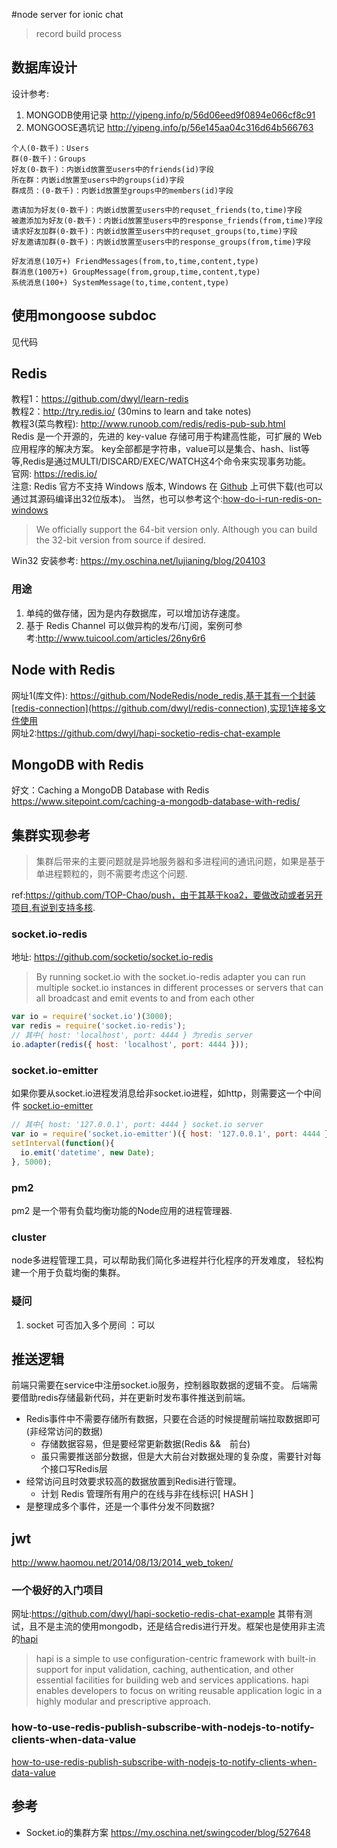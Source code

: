 #node server for ionic chat
> record build process

## 数据库设计
设计参考:
1. MONGODB使用记录 http://yipeng.info/p/56d06eed9f0894e066cf8c91
2. MONGOOSE遇坑记 http://yipeng.info/p/56e145aa04c316d64b566763

```
个人(0-数千)：Users
群(0-数千)：Groups
好友(0-数千)：内嵌id放置至users中的friends(id)字段
所在群：内嵌id放置至users中的groups(id)字段
群成员：(0-数千)：内嵌id放置至groups中的members(id)字段

邀请加为好友(0-数千)：内嵌id放置至users中的requset_friends(to,time)字段
被邀添加为好友(0-数千)：内嵌id放置至users中的response_friends(from,time)字段
请求好友加群(0-数千)：内嵌id放置至users中的requset_groups(to,time)字段
好友邀请加群(0-数千)：内嵌id放置至users中的response_groups(from,time)字段

好友消息(10万+) FriendMessages(from,to,time,content,type)
群消息(100万+) GroupMessage(from,group,time,content,type)
系统消息(100+) SystemMessage(to,time,content,type)
```

## 使用mongoose subdoc
见代码

## Redis
教程1：https://github.com/dwyl/learn-redis   
教程2：http://try.redis.io/ (30mins to learn and take notes)  
教程3(菜鸟教程): http://www.runoob.com/redis/redis-pub-sub.html  
Redis 是一个开源的，先进的 key-value 存储可用于构建高性能，可扩展的 Web 应用程序的解决方案。
key全部都是字符串，value可以是集合、hash、list等等,Redis是通过MULTI/DISCARD/EXEC/WATCH这4个命令来实现事务功能。  
官网: https://redis.io/  
注意: Redis 官方不支持 Windows 版本, Windows 在 [Github](https://github.com/MSOpenTech/redis) 
上可供下载(也可以通过其源码编译出32位版本)。  当然，也可以参考这个:[how-do-i-run-redis-on-windows](http://stackoverflow.com/questions/6476945/how-do-i-run-redis-on-windows)
> We officially support the 64-bit version only. Although you can build the 32-bit version from source if desired. 

Win32 安装参考: https://my.oschina.net/lujianing/blog/204103   

### 用途
1. 单纯的做存储，因为是内存数据库，可以增加访存速度。
2. 基于 Redis Channel 可以做异构的发布/订阅，案例可参考:http://www.tuicool.com/articles/26ny6r6


## Node with Redis
网址1(库文件): https://github.com/NodeRedis/node_redis,基于其有一个封装[redis-connection](https://github.com/dwyl/redis-connection),实现1连接多文件使用  
网址2:https://github.com/dwyl/hapi-socketio-redis-chat-example  


## MongoDB with Redis
好文：Caching a MongoDB Database with Redis  
https://www.sitepoint.com/caching-a-mongodb-database-with-redis/


## 集群实现参考
> 集群后带来的主要问题就是异地服务器和多进程间的通讯问题，如果是基于单进程颗粒的，则不需要考虑这个问题.  

ref:https://github.com/TOP-Chao/push，由于其基于koa2，要做改动或者另开项目,有说到支持多核.

### socket.io-redis
地址: https://github.com/socketio/socket.io-redis
> By running socket.io with the socket.io-redis adapter you can run multiple socket.io instances 
in different processes or servers that can all broadcast and emit events to and from each other   

```javascript
var io = require('socket.io')(3000);
var redis = require('socket.io-redis');
// 其中{ host: 'localhost', port: 4444 } 为redis server
io.adapter(redis({ host: 'localhost', port: 4444 }));
```

### socket.io-emitter
如果你要从socket.io进程发消息给非socket.io进程，如http，则需要这一个中间件
[socket.io-emitter](https://github.com/socketio/socket.io-emitter)

```javascript
// 其中{ host: '127.0.0.1', port: 4444 } socket.io server
var io = require('socket.io-emitter')({ host: '127.0.0.1', port: 4444 });
setInterval(function(){
  io.emit('datetime', new Date);
}, 5000);
```

### pm2
pm2 是一个带有负载均衡功能的Node应用的进程管理器.

### cluster
node多进程管理工具，可以帮助我们简化多进程并行化程序的开发难度，
轻松构建一个用于负载均衡的集群。

### 疑问
1. socket 可否加入多个房间 ：可以


## 推送逻辑
前端只需要在service中注册socket.io服务，控制器取数据的逻辑不变。
后端需要借助redis存储最新代码，并在更新时发布事件推送到前端。
* Redis事件中不需要存储所有数据，只要在合适的时候提醒前端拉取数据即可(非经常访问的数据)
  - 存储数据容易，但是要经常更新数据(Redis &&　前台)
  - 虽只需要推送部分数据，但是大大前台对数据处理的复杂度，需要针对每个接口写Redis层
* 经常访问且时效要求较高的数据放置到Redis进行管理。
  - 计划 Redis 管理所有用户的在线与非在线标识[ HASH ]
* 是整理成多个事件，还是一个事件分发不同数据?

## jwt
http://www.haomou.net/2014/08/13/2014_web_token/  

### 一个极好的入门项目
网址:https://github.com/dwyl/hapi-socketio-redis-chat-example
其带有测试，且不是主流的使用mongodb，还是结合redis进行开发。框架也是使用非主流的[hapi](https://github.com/hapijs/hapi/)  
> hapi is a simple to use configuration-centric framework with built-in support for input validation, caching, authentication, and other essential facilities for building web and services applications. hapi enables developers to focus on writing reusable application logic in a highly modular and prescriptive approach.

### how-to-use-redis-publish-subscribe-with-nodejs-to-notify-clients-when-data-value
[how-to-use-redis-publish-subscribe-with-nodejs-to-notify-clients-when-data-value](http://stackoverflow.com/questions/4441798/how-to-use-redis-publish-subscribe-with-nodejs-to-notify-clients-when-data-value)

## 参考
* Socket.io的集群方案
  https://my.oschina.net/swingcoder/blog/527648
